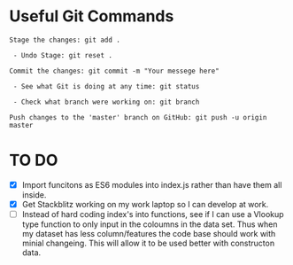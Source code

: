 # Useful Git Commands

```
Stage the changes: git add .

 - Undo Stage: git reset .

Commit the changes: git commit -m "Your messege here"

 - See what Git is doing at any time: git status

 - Check what branch were working on: git branch

Push changes to the 'master' branch on GitHub: git push -u origin master
```

# TO DO

- [x] Import funcitons as ES6 modules into index.js rather than have them all inside.
- [x] Get Stackblitz working on my work laptop so I can develop at work.
- [ ] Instead of hard coding index's into functions, see if I can use a Vlookup type function to only input in the coloumns in the data set. Thus when my dataset has less column/features the code base should work with minial changeing. This will allow it to be used better with constructon data.
